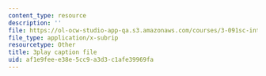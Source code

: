 ```yaml
---
content_type: resource
description: ''
file: https://ol-ocw-studio-app-qa.s3.amazonaws.com/courses/3-091sc-introduction-to-solid-state-chemistry-fall-2010/af1e9feee38e5cc9a3d3c1afe39969fa_FfBc3M5EaeU.vtt
file_type: application/x-subrip
resourcetype: Other
title: 3play caption file
uid: af1e9fee-e38e-5cc9-a3d3-c1afe39969fa
---
```

